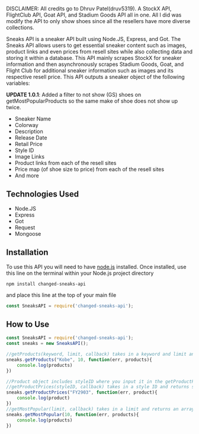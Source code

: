 DISCLAIMER: All credits go to Dhruv Patel(druv5319). A StockX API, FlightClub API, Goat API, and Stadium Goods API all in one. All I did was modify the API to only show shoes since all the resellers have more diverse collections.

Sneaks API is a sneaker API built using Node.JS, Express, and Got. The Sneaks API allows users to get essential sneaker content such as images, product links and even prices from resell sites while also collecting data and storing it within a database. This API mainly scrapes StockX for sneaker information and then asynchronously scrapes Stadium Goods, Goat, and Flight Club for additional sneaker information such as images and its respective resell price. This API outputs a sneaker object of the following variables:

**UPDATE 1.0.1**: Added a filter to not show (GS) shoes on getMostPopularProducts so the same make of shoe does not show up twice.

  - Sneaker Name
  - Colorway
  - Description
  - Release Date
  - Retail Price
  - Style ID
  - Image Links
  - Product links from each of the resell sites
  - Price map (of shoe size to price) from each of the resell sites
  - And more
  

## Technologies Used
  - Node.JS
  - Express
  - Got
  - Request
  - Mongoose
  

  
## Installation
To use this API you will need to have [node.js](https://nodejs.org/en/) installed.
Once installed, use this line on the terminal within your Node.js project directory
```
npm install changed-sneaks-api
```
and place this line at the top of your main file
```js
const SneaksAPI = require('changed-sneaks-api');
```
## How to Use
```js
const SneaksAPI = require('changed-sneaks-api');
const sneaks = new SneaksAPI();

//getProducts(keyword, limit, callback) takes in a keyword and limit and returns a product array 
sneaks.getProducts("Kobe", 10, function(err, products){
    console.log(products)
})

//Product object includes styleID where you input it in the getProductPrices function
//getProductPrices(styleID, callback) takes in a style ID and returns sneaker info including a price map and more images of the product
sneaks.getProductPrices("FY2903", function(err, product){
    console.log(product)
})
//getMostPopular(limit, callback) takes in a limit and returns an array of the current popular products curated by StockX
sneaks.getMostPopular(10, function(err, products){
    console.log(products)
})
```


